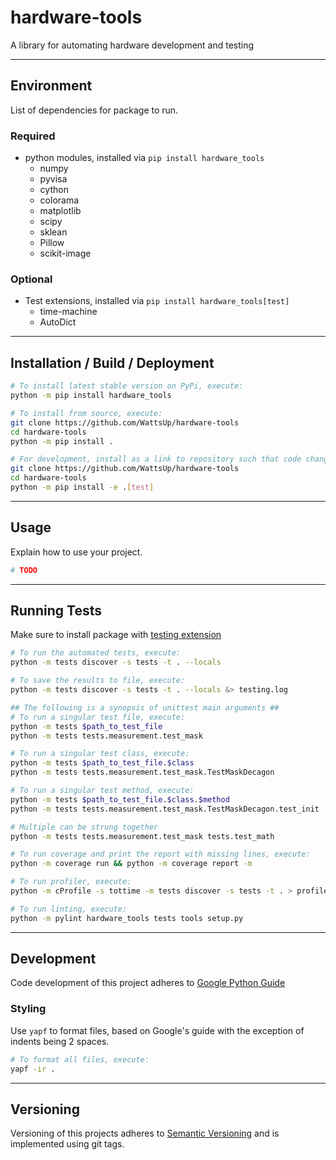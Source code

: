 # hardware-tools
A library for automating hardware development and testing

----
## Environment
List of dependencies for package to run.
### Required
* python modules, installed via `pip install hardware_tools`
  * numpy
  * pyvisa
  * cython
  * colorama
  * matplotlib
  * scipy
  * sklean
  * Pillow
  * scikit-image

### Optional
* Test extensions, installed via `pip install hardware_tools[test]`
  * time-machine
  * AutoDict
----
## Installation / Build / Deployment
```bash
# To install latest stable version on PyPi, execute:
python -m pip install hardware_tools

# To install from source, execute:
git clone https://github.com/WattsUp/hardware-tools
cd hardware-tools
python -m pip install .

# For development, install as a link to repository such that code changes are used. And include testing packages
git clone https://github.com/WattsUp/hardware-tools
cd hardware-tools
python -m pip install -e .[test]
```

----
## Usage
Explain how to use your project.
```Python
# TODO
```
----
## Running Tests
Make sure to install package with [testing extension](#optional)
```bash
# To run the automated tests, execute:
python -m tests discover -s tests -t . --locals

# To save the results to file, execute:
python -m tests discover -s tests -t . --locals &> testing.log

## The following is a synopsis of unittest main arguments ##
# To run a singular test file, execute:
python -m tests $path_to_test_file
python -m tests tests.measurement.test_mask

# To run a singular test class, execute:
python -m tests $path_to_test_file.$class
python -m tests tests.measurement.test_mask.TestMaskDecagon

# To run a singular test method, execute:
python -m tests $path_to_test_file.$class.$method
python -m tests tests.measurement.test_mask.TestMaskDecagon.test_init

# Multiple can be strung together
python -m tests tests.measurement.test_mask tests.test_math
```
```bash
# To run coverage and print the report with missing lines, execute:
python -m coverage run && python -m coverage report -m

# To run profiler, execute:
python -m cProfile -s tottime -m tests discover -s tests -t . > profile.log

# To run linting, execute:
python -m pylint hardware_tools tests tools setup.py
```
----
## Development
Code development of this project adheres to [Google Python Guide](https://google.github.io/styleguide/pyguide.html)

### Styling
Use `yapf` to format files, based on Google's guide with the exception of indents being 2 spaces.
```bash
# To format all files, execute:
yapf -ir .
```

---
## Versioning
Versioning of this projects adheres to [Semantic Versioning](https://semver.org/spec/v2.0.0.html) and is implemented using git tags.
